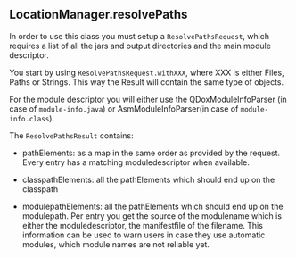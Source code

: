 
## LocationManager.resolvePaths

In order to use this class you must setup a `ResolvePathsRequest`, which requires a list of all the jars and output directories and the main module descriptor.

You start by using `ResolvePathsRequest.withXXX`, where XXX is either Files, Paths or Strings. This way the Result will contain the same type of objects.

For the module descriptor you will either use the QDoxModuleInfoParser (in case of `module-info.java`) or AsmModuleInfoParser(in case of `module-info.class`).

The `ResolvePathsResult` contains:

 * pathElements: as a map in the same order as provided by the request. Every entry has a matching moduledescriptor when available.
 
 * classpathElements: all the pathElements which should end up on the classpath
 
 * modulepathElements: all the pathElements which should end up on the modulepath. Per entry you get the source of the modulename which is either the moduledescriptor, the manifestfile of the filename. This information can be used to warn users in case they use automatic modules, which module names are not reliable yet. 
  

